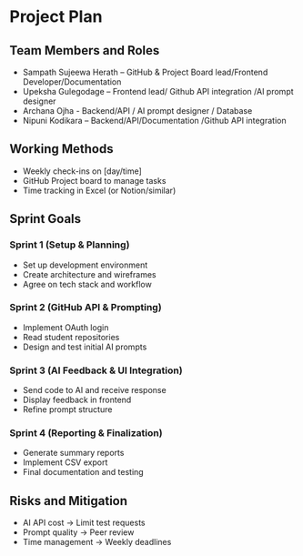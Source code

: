 # Project Plan

## Team Members and Roles
- Sampath Sujeewa Herath – GitHub & Project Board lead/Frontend Developer/Documentation
- Upeksha Gulegodage – Frontend lead/ Github API integration /AI prompt designer
- Archana Ojha - Backend/API / AI prompt designer / Database
- Nipuni Kodikara – Backend/API/Documentation /Github API integration

## Working Methods
- Weekly check-ins on [day/time]
- GitHub Project board to manage tasks
- Time tracking in Excel (or Notion/similar)

## Sprint Goals

### Sprint 1 (Setup & Planning)
- Set up development environment
- Create architecture and wireframes
- Agree on tech stack and workflow

### Sprint 2 (GitHub API & Prompting)
- Implement OAuth login
- Read student repositories
- Design and test initial AI prompts

### Sprint 3 (AI Feedback & UI Integration)
- Send code to AI and receive response
- Display feedback in frontend
- Refine prompt structure

### Sprint 4 (Reporting & Finalization)
- Generate summary reports
- Implement CSV export
- Final documentation and testing

## Risks and Mitigation
- AI API cost → Limit test requests
- Prompt quality → Peer review
- Time management → Weekly deadlines